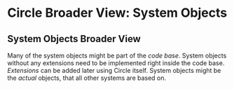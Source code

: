 ﻿Circle Broader View: System Objects
===================================

## **System Objects Broader View**

Many of the system objects might be part of the *code base*. System objects without any extensions need to be implemented right inside the code base. *Extensions* can be added later using Circle itself. System objects might be the *actual* objects, that all other systems are based on.
